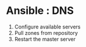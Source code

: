 # Ansible : DNS

1) Configure available servers
1) Pull zones from repository
2) Restart the master server
